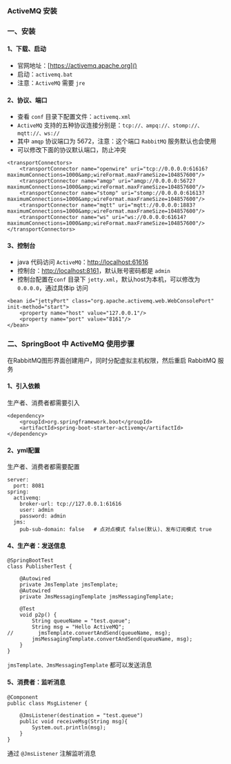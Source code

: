 ###  ActiveMQ 安装
###  一、安装
#### 1、下载、启动
* 官网地址：[https://activemq.apache.org]()
* 启动：`activemq.bat`
* 注意：`ActiveMQ` 需要 `jre`

#### 2、协议、端口
* 查看 `conf` 目录下配置文件：`activemq.xml`
* `ActiveMQ` 支持的五种协议连接分别是：`tcp://、ampq://、stomp://、mqtt://、ws://` 
* 其中 `amqp` 协议端口为 5672，注意：这个端口 `RabbitMQ` 服务默认也会使用
* 可以修改下面的协议默认端口，防止冲突

```
<transportConnectors>
    <transportConnector name="openwire" uri="tcp://0.0.0.0:61616?maximumConnections=1000&amp;wireFormat.maxFrameSize=104857600"/>
    <transportConnector name="amqp" uri="amqp://0.0.0.0:5672?maximumConnections=1000&amp;wireFormat.maxFrameSize=104857600"/>
    <transportConnector name="stomp" uri="stomp://0.0.0.0:61613?maximumConnections=1000&amp;wireFormat.maxFrameSize=104857600"/>
    <transportConnector name="mqtt" uri="mqtt://0.0.0.0:1883?maximumConnections=1000&amp;wireFormat.maxFrameSize=104857600"/>
    <transportConnector name="ws" uri="ws://0.0.0.0:61614?maximumConnections=1000&amp;wireFormat.maxFrameSize=104857600"/>
</transportConnectors>
```

#### 3、控制台
* java 代码访问 `ActiveMQ`：[http://localhost:61616]()
* 控制台：[http://localhost:8161]()，默认账号密码都是 `admin`
* 控制台配置在`conf` 目录下 `jetty.xml`，默认host为本机，可以修改为 `0.0.0.0`，通过具体ip 访问

```
<bean id="jettyPort" class="org.apache.activemq.web.WebConsolePort" init-method="start">
    <property name="host" value="127.0.0.1"/>
    <property name="port" value="8161"/>
</bean>
```




###  二、SpringBoot 中 ActiveMQ 使用步骤
在RabbitMQ图形界面创建用户，同时分配虚拟主机权限，然后重启 RabbitMQ 服务

#### 1、引入依赖
生产者、消费者都需要引入

```
<dependency>
    <groupId>org.springframework.boot</groupId>
    <artifactId>spring-boot-starter-activemq</artifactId>
</dependency>
```

#### 2、yml配置
生产者、消费者都需要配置

```
server:
  port: 8081
spring:
  activemq:
    broker-url: tcp://127.0.0.1:61616
    user: admin
    password: admin
  jms:
    pub-sub-domain: false   # 点对点模式 false(默认)、发布订阅模式 true
```
 
 
#### 4、生产者：发送信息
```
@SpringBootTest
class PublisherTest {

    @Autowired
    private JmsTemplate jmsTemplate;
    @Autowired
    private JmsMessagingTemplate jmsMessagingTemplate;

    @Test
    void p2p() {
        String queueName = "test.queue";
        String msg = "Hello ActiveMQ";
//        jmsTemplate.convertAndSend(queueName, msg);
        jmsMessagingTemplate.convertAndSend(queueName, msg);
    }
}
```

`jmsTemplate、JmsMessagingTemplate` 都可以发送消息

#### 5、消费者：监听消息
```
@Component
public class MsgListener {

    @JmsListener(destination = "test.queue")
    public void receiveMsg(String msg){
        System.out.println(msg);
    }
}
```

通过 `@JmsListener` 注解监听消息
